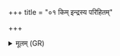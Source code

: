 +++
title = "०१ किम् इन्द्रस्य परिहितम्"

+++
<details><summary>मूलम् (GR)</summary>

किम् इन्द्रस्य परिहितं किम् अग्नेः  
किं विष्णोस् त्वष्टुर् वरुणस्य वासः ।  
बृहस्पतेर् उत सोमस्य राज्ञः  
किं वसाना मरुतो वर्षयन्तु ॥
</details>